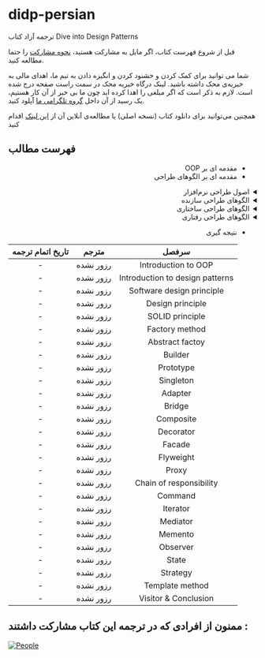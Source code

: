 # didp-persian
ترجمه آزاد کتاب Dive into Design Patterns

قبل از شروع فهرست کتاب، اگر مایل به مشارکت هستید، [نحوه مشارکت](CONTRIBUTING.md) را حتما مطالعه کنید.

شما می توانید برای کمک کردن و خشنود کردن و انگیزه دادن به تیم ما، اهدای مالی به خیریه‌ی محک داشته باشید.
لینک درگاه خیریه محک در سمت راست صفحه درج شده است. لازم به ذکر است که اگر مبلغی را اهدا کرده اید چون ما بی خبر از آن کار هستیم، یک رسید از آن داخل [گروه تلگرامی ما](https://t.me/dfp_farsi) آپلود کنید.

همچنین می‌توانید برای دانلود کتاب (نسخه اصلی) یا مطالعه‌ی آنلاین آن از [این لینک](https://drive.google.com/file/d/15PVeuC_Jgcltq2d0ObnQcxlhyCqDGJcx/view?usp=sharing) اقدام کنید


## فهرست مطالب

<div dir="rtl">

- مقدمه ای بر OOP
- مقدمه ای بر الگوهای طراحی

<details>
  <summary>اصول طراحی نرم‌افزار</summary>
  <br>

  - اصول طراحی
  - اصول SOLID 
</details>

<details>
  <summary>الگوهای طراحی سازنده</summary>
  <br>

  - Factory Method
  - Abstract Factory
  - Builder
  - Prototype
  - Singleton
</details>

<details>
  <summary>الگوهای طراحی ساختاری</summary>
  <br>

  - Adapter
  - Bridge
  - Composite
  - Decorator
  - Facade
  - Flyweight
  - Proxy
</details>

<details>
  <summary>الگوهای طراحی رفتاری</summary>
  <br>

  - chain of responsibility
  - Command
  - Iterator
  - Mediator
  - Memento
  - Observer
  - State
  - Strategy
  - Template Method
  - Visitor
</details>

- نتیجه گیری

</div>

| تاریخ اتمام ترجمه      | مترجم | سرفصل     |
| :---:        |    :----:   |          :---: |
|-|رزور نشده| Introduction to OOP |
|-|رزور نشده| Introduction to design patterns |
|-|رزور نشده| Software design principle |
|-|رزور نشده| Design principle |
|-|رزور نشده| SOLID principle |
|-|رزور نشده| Factory method |
|-|رزور نشده| Abstract factoy |
|-|رزور نشده| Builder |
|-|رزور نشده| Prototype |
|-|رزور نشده| Singleton |
|-|رزور نشده| Adapter |
|-|رزور نشده| Bridge |
|-|رزور نشده| Composite |
|-|رزور نشده| Decorator |
|-|رزور نشده| Facade |
|-|رزور نشده| Flyweight |
|-|رزور نشده| Proxy |
|-|رزور نشده| Chain of responsibility |
|-|رزور نشده| Command |
|-|رزور نشده| Iterator |
|-|رزور نشده| Mediator |
|-|رزور نشده| Memento |
|-|رزور نشده| Observer |
|-|رزور نشده| State |
|-|رزور نشده| Strategy |
|-|رزور نشده| Template method |
|-|رزور نشده| Visitor & Conclusion|





## ممنون از افرادی که در ترجمه این کتاب مشارکت داشتند :

[![People](https://contrib.rocks/image?repo=ftg-iran/didp-persian)](https://github.com/ftg-iran/didp-persian/graphs/contributors)
